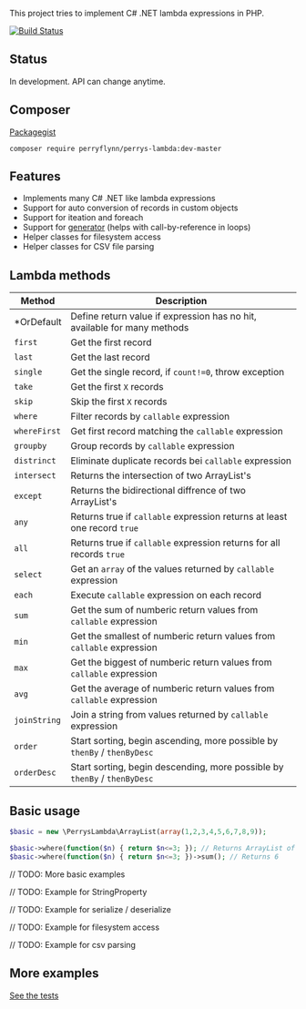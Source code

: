 This project tries to implement C# .NET lambda expressions in PHP.

[![Build Status](https://travis-ci.org/perryflynn/PerrysLambda.svg?branch=master)](https://travis-ci.org/perryflynn/PerrysLambda)

## Status

In development. API can change anytime.

## Composer

[Packagegist](https://packagist.org/packages/perryflynn/perrys-lambda)

```
composer require perryflynn/perrys-lambda:dev-master
```

## Features
- Implements many C# .NET like lambda expressions
- Support for auto conversion of records in custom objects
- Support for iteation and foreach
- Support for [generator](http://php.net/manual/en/language.generators.syntax.php) (helps with call-by-reference in loops)
- Helper classes for filesystem access
- Helper classes for CSV file parsing

## Lambda methods

| Method | Description |
|--------|-------------|
*OrDefault | Define return value if expression has no hit, available for many methods
`first` | Get the first record
`last` | Get the last record
`single` | Get the single record, if `count!=0`, throw exception
`take` | Get the first `X` records
`skip` | Skip the first `X` records
`where` | Filter records by `callable` expression
`whereFirst` | Get first record matching the `callable` expression
`groupby` | Group records by `callable` expression
`distrinct` | Eliminate duplicate records bei `callable` expression
`intersect` | Returns the intersection of two ArrayList's
`except` | Returns the bidirectional diffrence of two ArrayList's
`any` | Returns true if `callable` expression returns at least one record `true`
`all` | Returns true if `callable` expression returns for all records `true`
`select` | Get an `array` of the values returned by `callable` expression
`each` | Execute `callable` expression on each record
`sum` | Get the sum of numberic return values from `callable` expression
`min` | Get the smallest of numberic return values from `callable` expression
`max` | Get the biggest of numberic return values from `callable` expression
`avg` | Get the average of numberic return values from `callable` expression
`joinString` | Join a string from values returned by `callable` expression
`order` | Start sorting, begin ascending, more possible by `thenBy` / `thenByDesc`
`orderDesc` | Start sorting, begin descending, more possible by `thenBy` / `thenByDesc`

## Basic usage

```php
$basic = new \PerrysLambda\ArrayList(array(1,2,3,4,5,6,7,8,9));

$basic->where(function($n) { return $n<=3; }); // Returns ArrayList of [1,2,3]
$basic->where(function($n) { return $n<=3; })->sum(); // Returns 6
```

// TODO: More basic examples

// TODO: Example for StringProperty

// TODO: Example for serialize / deserialize

// TODO: Example for filesystem access

// TODO: Example for csv parsing

## More examples

[See the tests](test/)
